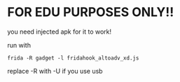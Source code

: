 # FOR EDU PURPOSES ONLY!!


you need injected apk for it to work!  

run with  


`frida -R gadget -l fridahook_altoadv_xd.js`



replace -R with -U if you use usb
